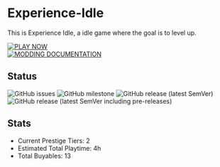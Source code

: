 # Experience-Idle
This is Experience Idle, a idle game where the goal is to level up.

[![PLAY NOW](https://img.shields.io/badge/PLAY%20GAME-exp.epicpuppy.dev-0af?style=for-the-badge)](https://exp.epicpuppy.dev)<br>
[![MODDING DOCUMENTATION](https://img.shields.io/badge/-MODDING%20DOCUMENTATION-green?style=for-the-badge)](https://epicpuppy.dev/exp/docs)

## Status
![GitHub issues](https://img.shields.io/github/issues/EpicPuppy613/Experience-Idle)
![GitHub milestone](https://img.shields.io/github/milestones/progress-percent/EpicPuppy613/Experience-Idle/2)
![GitHub release (latest SemVer)](https://img.shields.io/github/v/release/EpicPuppy613/Experience-Idle?label=latest)
![GitHub release (latest SemVer including pre-releases)](https://img.shields.io/github/v/release/EpicPuppy613/Experience-Idle?include_prereleases&label=experimental)

## Stats
- Current Prestige Tiers: 2
- Estimated Total Playtime: 4h
- Total Buyables: 13
